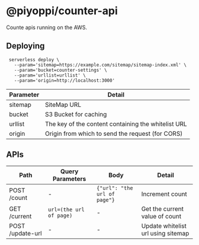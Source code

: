 # @piyoppi/counter-api

Counte apis running on the AWS.

## Deploying

```
 serverless deploy \
   --param='sitemap=https://example.com/sitemap/sitemap-index.xml' \
   --param='bucket=counter-settings' \
   --param='urllist=urllist' \
   --param='origin=http://localhost:3000'
```

| Parameter | Detail |
| --- | --- |
| sitemap | SiteMap URL |
| bucket | S3 Bucket for caching |
| urllist | The key of the content containing the whitelist URL |
| origin | Origin from which to send the request (for CORS) |

## APIs

| Path | Query Parameters | Body | Detail |
| --- | --- | --- | --- |
| POST /count | - | `{"url": "the url of page"}` | Increment count |
| GET /current | `url=(the url of page)` | - | Get the current value of count |
| POST /update-url | - | - | Update whitelist url using sitemap |
